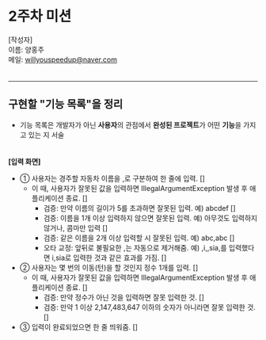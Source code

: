 # 2주차 미션

[작성자]　   
이름: 양홍주   
메일: willyouspeedup@naver.com　   
　   
***

## 구현할 "기능 목록"을 정리
- 기능 목록은 개발자가 아닌 **사용자**의 관점에서 **완성된 프로젝트**가 어떤 **기능**을 가지고 있는 지 서술

　    
**[입력 화면]**　   
- ① 사용자는 경주할 자동차 이름을 ,로 구분하여 한 줄에 입력. []　   
  - 이 때, 사용자가 잘못된 값을 입력하면 IllegalArgumentException 발생 후 애플리케이션 종료. []　    　    
    - 검증: 만약 이름의 길이가 5를 초과하면 잘못된 입력. 예) abcdef [] 　   
    - 검증: 이름을 1개 이상 입력하지 않으면 잘못된 입력. 예) 아무것도 입력하지 않거나, 콤마만 입력 [] 　   
    - 검증: 같은 이름을 2개 이상 입력할 시 잘못된 입력. 예) abc,abc [] 　   
    - 오타 교정: 앞뒤로 불필요한 ,는 자동으로 제거해줌. 예) ,i,,sia,를 입력했다면 i,sia로 입력한 것과 같은 효과를 가짐. [] 　
- ② 사용자는 몇 번의 이동(턴)을 할 것인지 정수 1개를 입력. [] 　    
  - 이 때, 사용자가 잘못된 값을 입력하면 IllegalArgumentException 발생 후 애플리케이션 종료. [] 　   
    - 검증: 만약 정수가 아닌 것을 입력하면 잘못 입력한 것. []　    
    - 검증: 만약 1 이상 2,147,483,647 이하의 숫자가 아니라면 잘못 입력한 것. []　
- ③ 입력이 완료되었으면 한 줄 띄워줌. []

　　   
